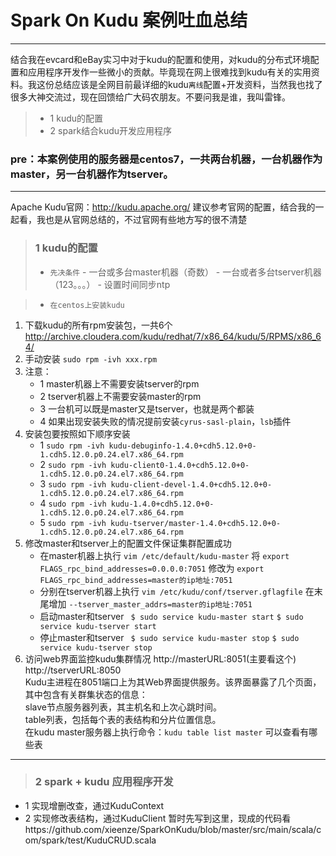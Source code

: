 # Spark On Kudu 案例吐血总结

------

结合我在evcard和eBay实习中对于kudu的配置和使用，对kudu的分布式环境配置和应用程序开发作一些微小的贡献。毕竟现在网上很难找到kudu有关的实用资料。我这份总结应该是全网目前最详细的kudu`离线`配置+开发资料，当然我也找了很多大神交流过，现在回馈给广大码农朋友。不要问我是谁，我叫雷锋。

> * 1 kudu的配置
> * 2 spark结合kudu开发应用程序

### pre：本案例使用的服务器是centos7，一共两台机器，一台机器作为master，另一台机器作为tserver。

------

Apache Kudu官网：http://kudu.apache.org/
建议参考官网的配置，结合我的一起看，我也是从官网总结的，不过官网有些地方写的很不清楚

> ### 1 kudu的配置
> * `先决条件`
    - 一台或多台master机器（奇数）
    -  一台或者多台tserver机器（123。。。）
    - 设置时间同步ntp


     


> * `在centos上安装kudu`
 1. 下载kudu的所有rpm安装包，一共6个 http://archive.cloudera.com/kudu/redhat/7/x86_64/kudu/5/RPMS/x86_64/
 2. 手动安装 ```sudo rpm -ivh xxx.rpm```
 3. 注意：
    - 1 master机器上不需要安装tserver的rpm
    - 2 tserver机器上不需要安装master的rpm
    - 3 一台机可以既是master又是tserver，也就是两个都装
    - 4 如果出现安装失败的情况提前安装`cyrus-sasl-plain`，`lsb`插件
 4. 安装包要按照如下顺序安装
    - 1 `sudo rpm -ivh kudu-debuginfo-1.4.0+cdh5.12.0+0-1.cdh5.12.0.p0.24.el7.x86_64.rpm`
    - 2 `sudo rpm -ivh kudu-client0-1.4.0+cdh5.12.0+0-1.cdh5.12.0.p0.24.el7.x86_64.rpm` 
    - 3 `sudo rpm -ivh kudu-client-devel-1.4.0+cdh5.12.0+0-1.cdh5.12.0.p0.24.el7.x86_64.rpm`
    - 4 `sudo rpm -ivh kudu-1.4.0+cdh5.12.0+0-1.cdh5.12.0.p0.24.el7.x86_64.rpm `
    - 5 `sudo rpm -ivh kudu-tserver/master-1.4.0+cdh5.12.0+0-1.cdh5.12.0.p0.24.el7.x86_64.rpm` 
 5. 修改master和tserver上的配置文件保证集群配置成功
    - 在master机器上执行
    	`vim /etc/default/kudu-master` 
	将
    	`export FLAGS_rpc_bind_addresses=0.0.0.0:7051`
	修改为
    	`export FLAGS_rpc_bind_addresses=master的ip地址:7051`
    - 分别在tserver机器上执行
        `vim /etc/kudu/conf/tserver.gflagfile`
    在末尾增加
        `--tserver_master_addrs=master的ip地址:7051`
    - 启动master和tserver
    	` $ sudo service kudu-master start`
        `$ sudo service kudu-tserver start`
    - 停止master和tserver
    	` $ sudo service kudu-master stop`
        `$ sudo service kudu-tserver stop`  
 6. 访问web界面监控kudu集群情况
	http://masterURL:8051(主要看这个)  
	http://tserverURL:8050  
	Kudu主进程在8051端口上为其Web界面提供服务。该界面暴露了几个页面，其中包含有关群集状态的信息：  
	slave节点服务器列表，其主机名和上次心跳时间。  
	table列表，包括每个表的表结构和分片位置信息。  
	在kudu master服务器上执行命令：`kudu table list master` 可以查看有哪些表  

	
------

> ### 2 spark + kudu 应用程序开发
 - 1 实现增删改查，通过KuduContext
 - 2 实现修改表结构，通过KuduClient
暂时先写到这里，现成的代码看https://github.com/xieenze/SparkOnKudu/blob/master/src/main/scala/com/spark/test/KuduCRUD.scala
